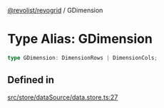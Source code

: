 [@revolist/revogrid](README.md) / GDimension

# Type Alias: GDimension

```ts
type GDimension: DimensionRows | DimensionCols;
```

## Defined in

[src/store/dataSource/data.store.ts:27](https://github.com/revolist/revogrid/blob/4056bfa6a410a4e819b4e23d2047ed6d5d60c1ea/src/store/dataSource/data.store.ts#L27)
